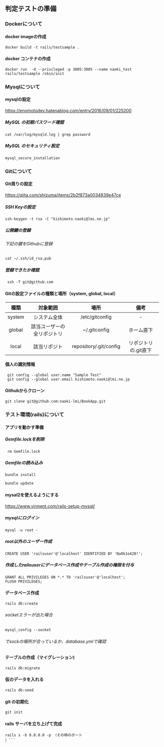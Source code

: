 ## 判定テストの準備
### Dockerについて
#### docker imageの作成
```
docker build -t rails/testsample .
```
#### docker コンテナの作成

```
docker run  -d --privileged -p 3005:3005 --name naoki_test rails/testsample /sbin/init
```
###  Mysqlについて
#### mysqlの設定
https://enomotodev.hatenablog.com/entry/2016/09/01/225200

##### MySQL の初期パスワード確認
```
cat /var/log/mysqld.log | grep password
```
##### MySQL のセキュリティ設定
```
mysql_secure_installation
```
### Gitについて
#### Git周りの設定
https://qiita.com/shizuma/items/2b2f873a0034839e47ce
##### SSH Keyの設定
```
ssh-keygen -t rsa -C "kishimoto.naoki@lmi.ne.jp"
```
##### 公開鍵の登録
###### 下記の鍵をGithubに登録
```
cat ~/.ssh/id_rsa.pub
```
##### 登録できたか確認
```
 ssh -T git@github.com
```

#### Gitの設定ファイルの種類と場所（system, global, local）
| 種類        | 対象範囲      | 場所         |備考           |
|:-----------:|:------------:|:------------:|:------------:|
| system       | システム全体  |     /etc/gitconfig         |    -          |
|  global      | 該当ユーザーの全リポジトリ    |  ~/.gitconfig   |       ホーム直下       |
|   local      |        該当リポジト     |     repository/.git/config         |   リポジトリの.git直下           |
#### 個人の識別情報
```
 git config --global user.name "Sample Test"
 git config --global user.email kishimoto.naoki@lmi.ne.jp
```
           
#### Githubからクローン
```
git clone git@github.com:naoki-lmi/BookApp.git
```

### テスト環境(rails)について
#### アプリを動かす準備
##### Gemfile.lockを削除
```
 rm Gemfile.lock
```
##### Gemfileの読み込み
```
bundle install
```
```
bundle update
```
#### mysal2を使えるようにする
https://www.virment.com/rails-setup-mysql/
##### mysqlにログイン
```
mysql -u root -
```
##### root以外のユーザー作成
```
CREATE USER 'railsuser'@'localhost' IDENTIFIED BY 'Na0k1o428!';
```
##### 作成したrailsuserにデータベース作成やテーブル作成の権限を付与
```
GRANT ALL PRIVILEGES ON *.* TO 'railsuser'@'localhost';
FLUSH PRIVILEGES;

```
#### データベース作成
```
rails db:create
```
###### socketエラーが出た場合
```
mysql_config --socket
```
###### でsockの場所が合っているか、database.ymlで確認
#### テーブルの作成（マイグレーション)
```
rails db:migrate
```
#### 仮のデータを入れる
```
rails db:seed
```
#### git の初期化
```
git init
```
#### rails サーバを立ち上げて完成
```
rails s -b 0.0.0.0 -p （その時のポート
）```